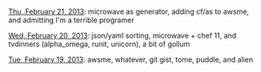 [Thu, February 21, 2013][20130221]: microwave as generator, adding cf/as
to awsme, and admitting I'm a terrible programer

[Wed, February 20, 2013][20130220]: json/yaml sorting, microwave + chef
11, and tvdinners (alpha_omega, runit, unicorn), a bit of gollum

[Tue, February 19, 2013][20130219]: awsme, whatever, git gist, tome,
puddle, and alien

[20130221]: articles/20130221.html
[20130220]: articles/20130220.html
[20130219]: articles/20130219.html
